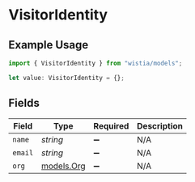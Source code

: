 # VisitorIdentity

## Example Usage

```typescript
import { VisitorIdentity } from "wistia/models";

let value: VisitorIdentity = {};
```

## Fields

| Field                          | Type                           | Required                       | Description                    |
| ------------------------------ | ------------------------------ | ------------------------------ | ------------------------------ |
| `name`                         | *string*                       | :heavy_minus_sign:             | N/A                            |
| `email`                        | *string*                       | :heavy_minus_sign:             | N/A                            |
| `org`                          | [models.Org](../models/org.md) | :heavy_minus_sign:             | N/A                            |